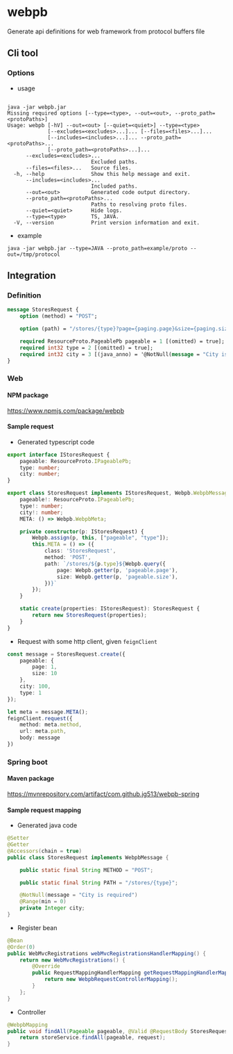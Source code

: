 # webpb
Generate api definitions for web framework from protocol buffers file

## Cli tool 

### Options

- usage

```shell script

java -jar webpb.jar
Missing required options [--type=<type>, --out=<out>, --proto_path=<protoPaths>]
Usage: webpb [-hV] --out=<out> [--quiet=<quiet>] --type=<type>
             [--excludes=<excludes>...]... [--files=<files>...]...
             [--includes=<includes>...]... --proto_path=<protoPaths>...
             [--proto_path=<protoPaths>...]...
      --excludes=<excludes>...
                           Excluded paths.
      --files=<files>...   Source files.
  -h, --help               Show this help message and exit.
      --includes=<includes>...
                           Included paths.
      --out=<out>          Generated code output directory.
      --proto_path=<protoPaths>...
                           Paths to resolving proto files.
      --quiet=<quiet>      Hide logs.
      --type=<type>        TS, JAVA.
  -V, --version            Print version information and exit.
```

- example

`java -jar webpb.jar --type=JAVA --proto_path=example/proto --out=/tmp/protocol`

## Integration

### Definition

```proto
message StoresRequest {
    option (method) = "POST";

    option (path) = "/stores/{type}?page={paging.page}&size={paging.size}";

    required ResourceProto.PageablePb pageable = 1 [(omitted) = true];
    required int32 type = 2 [(omitted) = true];
    required int32 city = 3 [(java_anno) = '@NotNull(message = "City is required")', (java_anno) = '@Range(min = 0)'];
}
```

### Web

#### NPM package 
https://www.npmjs.com/package/webpb

#### Sample request

- Generated typescript code

```typescript
export interface IStoresRequest {
    pageable: ResourceProto.IPageablePb;
    type: number;
    city: number;
}

export class StoresRequest implements IStoresRequest, Webpb.WebpbMessage {
    pageable!: ResourceProto.IPageablePb;
    type!: number;
    city!: number;
    META: () => Webpb.WebpbMeta;

    private constructor(p: IStoresRequest) {
        Webpb.assign(p, this, ["pageable", "type"]);
        this.META = () => ({
            class: 'StoresRequest',
            method: 'POST',
            path: `/stores/${p.type}${Webpb.query({
                page: Webpb.getter(p, 'pageable.page'),
                size: Webpb.getter(p, 'pageable.size'),
            })}`
        });
    }

    static create(properties: IStoresRequest): StoresRequest {
        return new StoresRequest(properties);
    }
}
```

- Request with some http client, given `feignClient`

```typescript
const message = StoresRequest.create({
    pageable: {
        page: 1,
        size: 10
    },
    city: 100,
    type: 1
});

let meta = message.META();
feignClient.request({
    method: meta.method,
    url: meta.path,
    body: message
})
```

### Spring boot

#### Maven package
https://mvnrepository.com/artifact/com.github.jg513/webpb-spring

#### Sample request mapping

- Generated java code

```java
@Setter
@Getter
@Accessors(chain = true)
public class StoresRequest implements WebpbMessage {

    public static final String METHOD = "POST";

    public static final String PATH = "/stores/{type}";

    @NotNull(message = "City is required")
    @Range(min = 0)
    private Integer city;
}
```

- Register bean

```java
@Bean
@Order(0)
public WebMvcRegistrations webMvcRegistrationsHandlerMapping() {
    return new WebMvcRegistrations() {
        @Override
        public RequestMappingHandlerMapping getRequestMappingHandlerMapping() {
            return new WebpbRequestControllerMapping();
        }
    };
}
```

- Controller

```java
@WebpbMapping
public void findAll(Pageable pageable, @Valid @RequestBody StoresRequest request) {
    return storeService.findAll(pageable, request);
}
```
